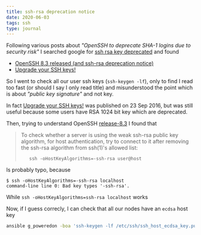 ```yaml
---
title: ssh-rsa deprecation notice
date: 2020-06-03
tags: ssh
type: journal
---
```


Following various posts about _"OpenSSH to deprecate SHA-1 logins due
to security risk"_ I searched google for [ssh rsa key deprecated][]
and found

- [OpenSSH 8.3 released (and ssh-rsa deprecation notice)][]
- [Upgrade your SSH keys!][]

So I went to check all our user ssh keys (`ssh-keygen -lf`), only to
find I read too fast (or should I say I only read title) and
misunderstood the point which is about _"public key signature"_ and
not key.

In fact [Upgrade your SSH keys!][] was published on 23 Sep 2016, but
was still useful because some users have RSA 1024 bit key which are
deprecated.

Then, trying to understand OpenSSH [release-8.3][] I found that

> To check whether a server is using the weak ssh-rsa public key
> algorithm, for host authentication, try to connect to it after
> removing the ssh-rsa algorithm from ssh(1)'s allowed list:
>
> ```
>    ssh -oHostKeyAlgorithms=-ssh-rsa user@host
> ```

Is probably typo, because

```console
$ ssh -oHostKeyAlgorithms=-ssh-rsa localhost
command-line line 0: Bad key types '-ssh-rsa'.
```

While `ssh -oHostKeyAlgorithms=ssh-rsa localhost` works

Now, if I guess correcly, I can check that all our nodes have an
`ecdsa` host key

```bash
ansible g_poweredon -boa 'ssh-keygen -lf /etc/ssh/ssh_host_ecdsa_key.pub'
```

[ssh rsa key deprecated]:
	https://www.google.com/search?q=ssh+rsa+key+deprecated "google.com"

[OpenSSH 8.3 released (and ssh-rsa deprecation notice)]:
	https://lwn.net/Articles/821544/ "lwn.net"

[Upgrade your SSH keys!]:
	https://blog.g3rt.nl/upgrade-your-ssh-keys.html "blog.g3rt.nl"

[release-8.3]:
	http://www.openssh.com/txt/release-8.3 "openssh.com"
